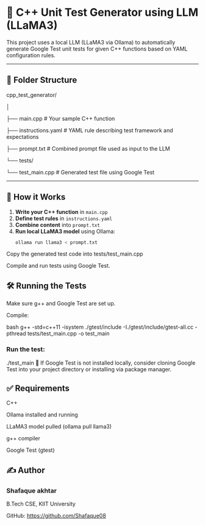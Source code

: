# 🧪 C++ Unit Test Generator using LLM (LLaMA3)

This project uses a local LLM (LLaMA3 via Ollama) to automatically generate Google Test unit tests for given C++ functions based on YAML configuration rules.

---

## 📁 Folder Structure

cpp_test_generator/

│

├── main.cpp # Your sample C++ function

├── instructions.yaml # YAML rule describing test framework and expectations

├── prompt.txt # Combined prompt file used as input to the LLM

└── tests/

└── test_main.cpp # Generated test file using Google Test


---

## 🧠 How it Works

1. **Write your C++ function** in `main.cpp`
2. **Define test rules** in `instructions.yaml`
3. **Combine content** into `prompt.txt`
4. **Run local LLaMA3 model** using Ollama:
   ```bash
   ollama run llama3 < prompt.txt
Copy the generated test code into tests/test_main.cpp

Compile and run tests using Google Test.

## 🛠️ Running the Tests
Make sure g++ and Google Test are set up.

Compile:

bash
g++ -std=c++11 -isystem ./gtest/include -I./gtest/include/gtest-all.cc -pthread tests/test_main.cpp -o test_main

### Run the test:
./test_main
🔧 If Google Test is not installed locally, consider cloning Google Test into your project directory or installing via package manager.

## ✅ Requirements
C++

Ollama installed and running

LLaMA3 model pulled (ollama pull llama3)

g++ compiler

Google Test (gtest)

## ✍️ Author
### Shafaque akhtar

B.Tech CSE, KIIT University

GitHub: https://github.com/Shafaque08





